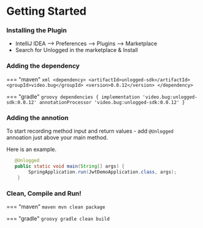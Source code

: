 # Getting Started

### Installing the Plugin

* IntelliJ IDEA --> Preferences --> Plugins --> Marketplace
* Search for Unlogged in the marketplace & Install

### Adding the dependency

=== "maven"
    ``` xml
    <dependency>
      <artifactId>unlogged-sdk</artifactId>
      <groupId>video.bug</groupId>
      <version>0.0.12</version>
    </dependency>
    ```

=== "gradle"
    ``` groovy
    dependencies
    {
        implementation 'video.bug:unlogged-sdk:0.0.12'
        annotationProcessor 'video.bug:unlogged-sdk:0.0.12'
    }
    ```

### Adding the annotion
To start recording method input and return values - add ```@Unlogged``` annoation just above your main method.

Here is an example.

```java hl_lines="1"
   @Unlogged
   public static void main(String[] args) {
        SpringApplication.run(JwtDemoApplication.class, args);
    }
```

### Clean, Compile and Run!

=== "maven"
    ``` maven
    mvn clean package
    ```

=== "gradle"
    ``` groovy
    gradle clean build
    ```